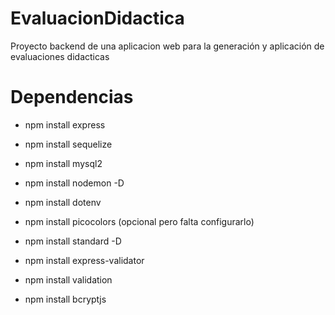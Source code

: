 # EvaluacionDidactica
Proyecto backend de una aplicacion web  para la generación y aplicación de evaluaciones didacticas

# Dependencias
- npm install express

- npm install sequelize

- npm install mysql2

- npm install nodemon -D

- npm install dotenv

- npm install picocolors (opcional pero falta configurarlo)

- npm install standard -D

- npm install express-validator

- npm install validation

- npm install bcryptjs
